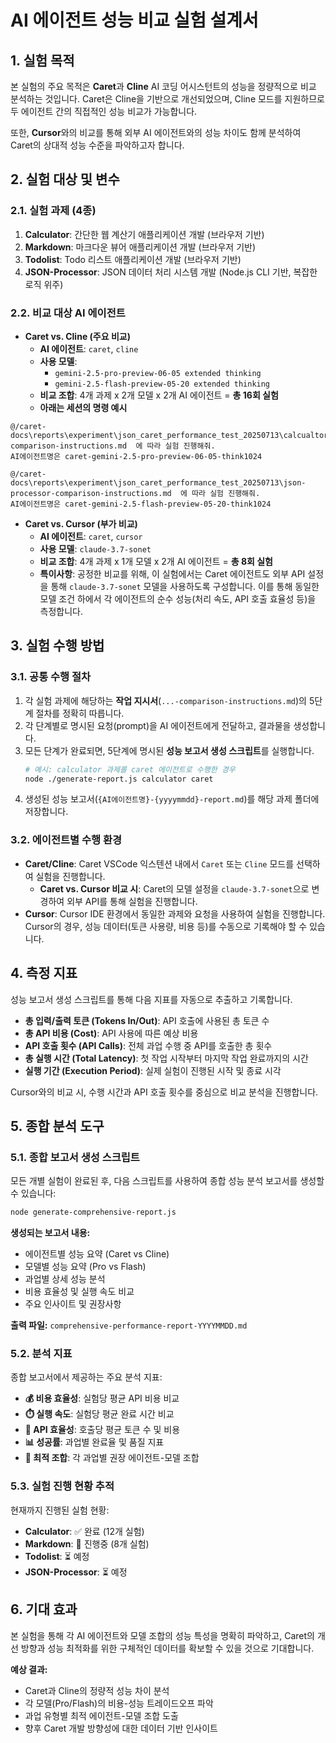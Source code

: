 # AI 에이전트 성능 비교 실험 설계서

## 1. 실험 목적

본 실험의 주요 목적은 **Caret**과 **Cline** AI 코딩 어시스턴트의 성능을 정량적으로 비교 분석하는 것입니다. Caret은 Cline을 기반으로 개선되었으며, Cline 모드를 지원하므로 두 에이전트 간의 직접적인 성능 비교가 가능합니다.

또한, **Cursor**와의 비교를 통해 외부 AI 에이전트와의 성능 차이도 함께 분석하여 Caret의 상대적 성능 수준을 파악하고자 합니다.

## 2. 실험 대상 및 변수

### 2.1. 실험 과제 (4종)

1.  **Calculator**: 간단한 웹 계산기 애플리케이션 개발 (브라우저 기반)
2.  **Markdown**: 마크다운 뷰어 애플리케이션 개발 (브라우저 기반)
3.  **Todolist**: Todo 리스트 애플리케이션 개발 (브라우저 기반)
4.  **JSON-Processor**: JSON 데이터 처리 시스템 개발 (Node.js CLI 기반, 복잡한 로직 위주)

### 2.2. 비교 대상 AI 에이전트

*   **Caret vs. Cline (주요 비교)**
    *   **AI 에이전트**: `caret`, `cline`
    *   **사용 모델**:
        *   `gemini-2.5-pro-preview-06-05 extended thinking`
        *   `gemini-2.5-flash-preview-05-20 extended thinking`
    *   **비교 조합**: 4개 과제 x 2개 모델 x 2개 AI 에이전트 = **총 16회 실험**
    *   **아래는 세션의 명령 예시**
```
@/caret-docs\reports\experiment\json_caret_performance_test_20250713\calcualtor-comparison-instructions.md  에 따라 실험 진행해줘.
AI에이전트명은 caret-gemini-2.5-pro-preview-06-05-think1024
```

```
@/caret-docs\reports\experiment\json_caret_performance_test_20250713\json-processor-comparison-instructions.md  에 따라 실험 진행해줘.
AI에이전트명은 caret-gemini-2.5-flash-preview-05-20-think1024
```

*   **Caret vs. Cursor (부가 비교)**
    *   **AI 에이전트**: `caret`, `cursor`
    *   **사용 모델**: `claude-3.7-sonet`
    *   **비교 조합**: 4개 과제 x 1개 모델 x 2개 AI 에이전트 = **총 8회 실험**
    *   **특이사항**: 공정한 비교를 위해, 이 실험에서는 Caret 에이전트도 외부 API 설정을 통해 `claude-3.7-sonet` 모델을 사용하도록 구성합니다. 이를 통해 동일한 모델 조건 하에서 각 에이전트의 순수 성능(처리 속도, API 호출 효율성 등)을 측정합니다.

## 3. 실험 수행 방법

### 3.1. 공통 수행 절차

1.  각 실험 과제에 해당하는 **작업 지시서**(`...-comparison-instructions.md`)의 5단계 절차를 정확히 따릅니다.
2.  각 단계별로 명시된 요청(prompt)을 AI 에이전트에게 전달하고, 결과물을 생성합니다.
3.  모든 단계가 완료되면, 5단계에 명시된 **성능 보고서 생성 스크립트**를 실행합니다.
    ```bash
    # 예시: calculator 과제를 caret 에이전트로 수행한 경우
    node ./generate-report.js calculator caret
    ```
4.  생성된 성능 보고서(`{AI에이전트명}-{yyyymmdd}-report.md`)를 해당 과제 폴더에 저장합니다.

### 3.2. 에이전트별 수행 환경

*   **Caret/Cline**: Caret VSCode 익스텐션 내에서 `Caret` 또는 `Cline` 모드를 선택하여 실험을 진행합니다.
    *   **Caret vs. Cursor 비교 시**: Caret의 모델 설정을 `claude-3.7-sonet`으로 변경하여 외부 API를 통해 실험을 진행합니다.
*   **Cursor**: Cursor IDE 환경에서 동일한 과제와 요청을 사용하여 실험을 진행합니다. Cursor의 경우, 성능 데이터(토큰 사용량, 비용 등)를 수동으로 기록해야 할 수 있습니다.

## 4. 측정 지표

성능 보고서 생성 스크립트를 통해 다음 지표를 자동으로 추출하고 기록합니다.

*   **총 입력/출력 토큰 (Tokens In/Out)**: API 호출에 사용된 총 토큰 수
*   **총 API 비용 (Cost)**: API 사용에 따른 예상 비용
*   **API 호출 횟수 (API Calls)**: 전체 과업 수행 중 API를 호출한 총 횟수
*   **총 실행 시간 (Total Latency)**: 첫 작업 시작부터 마지막 작업 완료까지의 시간
*   **실행 기간 (Execution Period)**: 실제 실험이 진행된 시작 및 종료 시각

Cursor와의 비교 시, 수행 시간과 API 호출 횟수를 중심으로 비교 분석을 진행합니다.

## 5. 종합 분석 도구

### 5.1. 종합 보고서 생성 스크립트

모든 개별 실험이 완료된 후, 다음 스크립트를 사용하여 종합 성능 분석 보고서를 생성할 수 있습니다:

```bash
node generate-comprehensive-report.js
```

**생성되는 보고서 내용:**
- 에이전트별 성능 요약 (Caret vs Cline)
- 모델별 성능 요약 (Pro vs Flash)
- 과업별 상세 성능 분석
- 비용 효율성 및 실행 속도 비교
- 주요 인사이트 및 권장사항

**출력 파일:** `comprehensive-performance-report-YYYYMMDD.md`

### 5.2. 분석 지표

종합 보고서에서 제공하는 주요 분석 지표:

- **💰 비용 효율성**: 실험당 평균 API 비용 비교
- **⏱️ 실행 속도**: 실험당 평균 완료 시간 비교  
- **🔧 API 효율성**: 호출당 평균 토큰 수 및 비용
- **📊 성공률**: 과업별 완료율 및 품질 지표
- **🎯 최적 조합**: 각 과업별 권장 에이전트-모델 조합

### 5.3. 실험 진행 현황 추적

현재까지 진행된 실험 현황:
- **Calculator**: ✅ 완료 (12개 실험)
- **Markdown**: 🔄 진행중 (8개 실험)  
- **Todolist**: ⏳ 예정
- **JSON-Processor**: ⏳ 예정

## 6. 기대 효과

본 실험을 통해 각 AI 에이전트와 모델 조합의 성능 특성을 명확히 파악하고, Caret의 개선 방향과 성능 최적화를 위한 구체적인 데이터를 확보할 수 있을 것으로 기대합니다.

**예상 결과:**
- Caret과 Cline의 정량적 성능 차이 분석
- 각 모델(Pro/Flash)의 비용-성능 트레이드오프 파악
- 과업 유형별 최적 에이전트-모델 조합 도출
- 향후 Caret 개발 방향성에 대한 데이터 기반 인사이트
